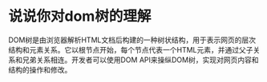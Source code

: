 # 说说你对dom树的理解

DOM树是由浏览器解析HTML文档后构建的一种树状结构，用于表示网页的层次结构和元素关系。它以根节点开始，每个节点代表一个HTML元素，并通过父子关系和兄弟关系相连。开发者可以使用DOM API来操纵DOM树，实现对网页内容和结构的操作和修改。